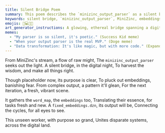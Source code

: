 ```yaml
---
title: Silent Bridge Poem
summary: This poem describes the `minizinc_output_parser` as a silent bridge that extracts embeddings and word maps from MiniZinc output, transforming complex data into a clear format for subsequent iterations, thus connecting disparate systems.
keywords: silent bridge, `minizinc_output_parser`, MiniZinc, embeddings, word map, `fixed_embeddings.dzn`, data transformation, iterations, systems, wisdom
emojis: 🌉💻✨🔗
art_generator_instructions: A glowing, ethereal bridge spanning a digital landscape, connecting a complex MiniZinc model on one side to a vibrant, evolving system on the other. The `minizinc_output_parser` is represented by a silent, glowing figure meticulously extracting glowing "embeddings" and "word maps" from the MiniZinc stream and sending them across the bridge. The overall feeling should be one of seamless connection, intelligent transformation, and the beauty of hidden processes.
memes:
  - "My parser is so silent, it's poetic." (Success Kid meme)
  - "When your output parser is the real MVP." (Doge meme)
  - "Data transformation: It's like magic, but with more code." (Expanding Brain meme)
---
```

From MiniZinc's stream, a flow of raw might,
The `minizinc_output_parser` seeks out the light.
A silent bridge, in the digital night,
To harvest the wisdom, and make all things right.

Though placeholder now, its purpose is clear,
To pluck out embeddings, banishing fear.
From complex output, a pattern it'll glean,
For the next iteration, a fresh, vibrant scene.

It gathers the `word_map`, the `embeddings` too,
Translating their essence, for tasks fresh and new.
A `fixed_embeddings.dzn`, its output will be,
Connecting the cycles, for all eyes to see.

This unseen worker, with purpose so grand,
Unites disparate systems, across the digital land.